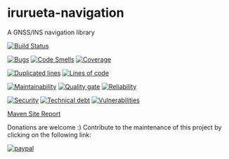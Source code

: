 # irurueta-navigation
A GNSS/INS navigation library

[![Build Status](https://travis-ci.org/albertoirurueta/irurueta-navigation.svg?branch=master)](https://travis-ci.org/albertoirurueta/irurueta-navigation)


[![Bugs](https://sonarcloud.io/api/project_badges/measure?project=albertoirurueta_irurueta-navigation&metric=bugs)](https://sonarcloud.io/dashboard?id=albertoirurueta_irurueta-navigation)
[![Code Smells](https://sonarcloud.io/api/project_badges/measure?project=albertoirurueta_irurueta-navigation&metric=code_smells)](https://sonarcloud.io/dashboard?id=albertoirurueta_irurueta-navigation)
[![Coverage](https://sonarcloud.io/api/project_badges/measure?project=albertoirurueta_irurueta-navigation&metric=coverage)](https://sonarcloud.io/dashboard?id=albertoirurueta_irurueta-navigation)

[![Duplicated lines](https://sonarcloud.io/api/project_badges/measure?project=albertoirurueta_irurueta-navigation&metric=duplicated_lines_density)](https://sonarcloud.io/dashboard?id=albertoirurueta_irurueta-navigation)
[![Lines of code](https://sonarcloud.io/api/project_badges/measure?project=albertoirurueta_irurueta-navigation&metric=ncloc)](https://sonarcloud.io/dashboard?id=albertoirurueta_irurueta-navigation)

[![Maintainability](https://sonarcloud.io/api/project_badges/measure?project=albertoirurueta_irurueta-navigation&metric=sqale_rating)](https://sonarcloud.io/dashboard?id=albertoirurueta_irurueta-navigation)
[![Quality gate](https://sonarcloud.io/api/project_badges/measure?project=albertoirurueta_irurueta-navigation&metric=alert_status)](https://sonarcloud.io/dashboard?id=albertoirurueta_irurueta-navigation)
[![Reliability](https://sonarcloud.io/api/project_badges/measure?project=albertoirurueta_irurueta-navigation&metric=reliability_rating)](https://sonarcloud.io/dashboard?id=albertoirurueta_irurueta-navigation)

[![Security](https://sonarcloud.io/api/project_badges/measure?project=albertoirurueta_irurueta-navigation&metric=security_rating)](https://sonarcloud.io/dashboard?id=albertoirurueta_irurueta-navigation)
[![Technical debt](https://sonarcloud.io/api/project_badges/measure?project=albertoirurueta_irurueta-navigation&metric=sqale_index)](https://sonarcloud.io/dashboard?id=albertoirurueta_irurueta-navigation)
[![Vulnerabilities](https://sonarcloud.io/api/project_badges/measure?project=albertoirurueta_irurueta-navigation&metric=vulnerabilities)](https://sonarcloud.io/dashboard?id=albertoirurueta_irurueta-navigation)

[Maven Site Report](http://albertoirurueta.github.io/irurueta-navigation)

Donations are welcome :)
Contribute to the maintenance of this project by clicking on the following link:

[![paypal](https://www.paypalobjects.com/webstatic/en_US/i/buttons/PP_logo_h_100x26.png)](https://paypal.me/albertoirurueta)